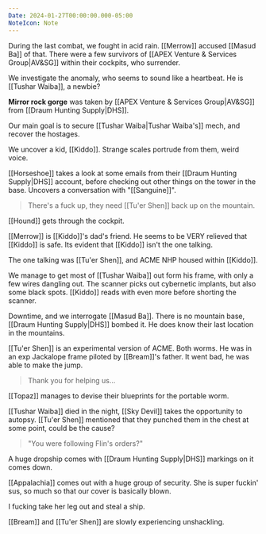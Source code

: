 ```yaml
---
Date: 2024-01-27T00:00:00.000-05:00
NoteIcon: Note
---
```

During the last combat, we fought in acid rain.
[[Merrow]] accused [[Masud Ba]] of that.
There were a few survivors of [[APEX Venture & Services Group|AV&SG]] within their cockpits, who surrender.

We investigate the anomaly, who seems to sound like a heartbeat.
He is [[Tushar Waiba]], a newbie?

**Mirror rock gorge** was taken by [[APEX Venture & Services Group|AV&SG]] from [[Draum Hunting Supply|DHS]]. 

Our main goal is to secure [[Tushar Waiba|Tushar Waiba's]] mech, and recover the hostages.

We uncover a kid, [[Kiddo]]. 
Strange scales portrude from them, weird voice.

[[Horseshoe]] takes a look at some emails from their [[Draum Hunting Supply|DHS]] account, before checking out other things on the tower in the base.
Uncovers a conversation with "[[Sanguine]]".
> There's a fuck up, they need [[Tu'er Shen]] back up on the mountain.

[[Hound]] gets through the cockpit.

[[Merrow]] is [[Kiddo]]'s dad's friend. He seems to be VERY relieved that [[Kiddo]] is safe.
Its evident that [[Kiddo]] isn't the one talking.

The one talking was [[Tu'er Shen]], and ACME NHP housed within [[Kiddo]].

We manage to get most of [[Tushar Waiba]] out form his frame, with only a few wires dangling out.
The scanner picks out cybernetic implants, but also some black spots. [[Kiddo]] reads with even more before shorting the scanner.

Downtime, and we interrogate [[Masud Ba]]. There is no mountain base, [[Draum Hunting Supply|DHS]] bombed it. He does know their last location in the mountains.

[[Tu'er Shen]] is an experimental version of ACME. Both worms. He was in an exp Jackalope frame piloted by [[Bream]]'s father. It went bad, he was able to make the jump.
> Thank you for helping us...

[[Topaz]] manages to devise their blueprints for the portable worm.

[[Tushar Waiba]] died in the night, [[Sky Devil]] takes the opportunity to autopsy.
[[Tu'er Shen]] mentioned that they punched them in the chest at some point, could be the cause?
> "You were following Flin's orders?"

A huge dropship comes with [[Draum Hunting Supply|DHS]] markings on it comes down.

[[Appalachia]] comes out with a huge group of security. She is super fuckin' sus, so much so that our cover is basically blown.

I fucking take her leg out and steal a ship.

[[Bream]] and [[Tu'er Shen]] are slowly experiencing unshackling.

